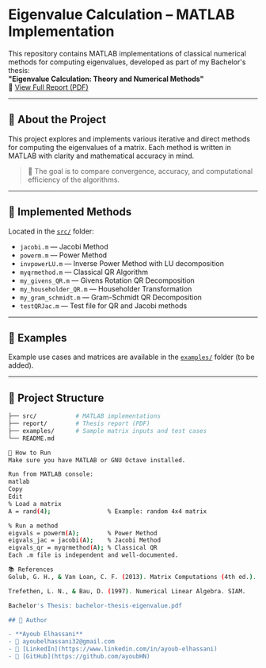 # Eigenvalue Calculation – MATLAB Implementation

This repository contains MATLAB implementations of classical numerical methods for computing eigenvalues, developed as part of my Bachelor's thesis:  
**"Eigenvalue Calculation: Theory and Numerical Methods"**  
📄 [View Full Report (PDF)](./report/bachelor-thesis-eigenvalue.pdf)

---

## 📌 About the Project

This project explores and implements various iterative and direct methods for computing the eigenvalues of a matrix. Each method is written in MATLAB with clarity and mathematical accuracy in mind.

> 🧠 The goal is to compare convergence, accuracy, and computational efficiency of the algorithms.

---

## 🧮 Implemented Methods

Located in the [`src/`](./src) folder:

- `jacobi.m` — Jacobi Method
- `powerm.m` — Power Method
- `invpowerLU.m` — Inverse Power Method with LU decomposition
- `myqrmethod.m` — Classical QR Algorithm
- `my_givens_QR.m` — Givens Rotation QR Decomposition
- `my_householder_QR.m` — Householder Transformation
- `my_gram_schmidt.m` — Gram-Schmidt QR Decomposition
- `testQRJac.m` — Test file for QR and Jacobi methods

---

## 🧪 Examples

Example use cases and matrices are available in the [`examples/`](./examples) folder (to be added).

---

## 📁 Project Structure

```bash
├── src/           # MATLAB implementations
├── report/        # Thesis report (PDF)
├── examples/      # Sample matrix inputs and test cases
└── README.md

🚀 How to Run
Make sure you have MATLAB or GNU Octave installed.

Run from MATLAB console:
matlab
Copy
Edit
% Load a matrix
A = rand(4);                % Example: random 4x4 matrix

% Run a method
eigvals = powerm(A);        % Power Method
eigvals_jac = jacobi(A);    % Jacobi Method
eigvals_qr = myqrmethod(A); % Classical QR
Each .m file is independent and well-documented.

📚 References
Golub, G. H., & Van Loan, C. F. (2013). Matrix Computations (4th ed.). Johns Hopkins University Press.

Trefethen, L. N., & Bau, D. (1997). Numerical Linear Algebra. SIAM.

Bachelor's Thesis: bachelor-thesis-eigenvalue.pdf

## 👤 Author

- **Ayoub Elhassani**  
- 📧 ayoubelhassani32@gmail.com  
- 🔗 [LinkedIn](https://www.linkedin.com/in/ayoub-elhassani)  
- 🔗 [GitHub](https://github.com/ayoubHN)


